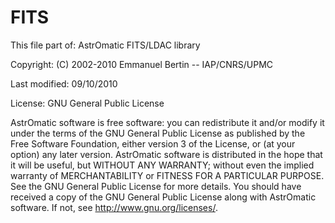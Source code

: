 FITS
====

This file part of:	AstrOmatic FITS/LDAC library

Copyright:		(C) 2002-2010 Emmanuel Bertin -- IAP/CNRS/UPMC

Last modified:		09/10/2010

License:		GNU General Public License

AstrOmatic software is free software: you can redistribute it and/or
modify it under the terms of the GNU General Public License as
published by the Free Software Foundation, either version 3 of the
License, or (at your option) any later version.
AstrOmatic software is distributed in the hope that it will be useful,
but WITHOUT ANY WARRANTY; without even the implied warranty of
MERCHANTABILITY or FITNESS FOR A PARTICULAR PURPOSE.  See the
GNU General Public License for more details.
You should have received a copy of the GNU General Public License
along with AstrOmatic software.
If not, see <http://www.gnu.org/licenses/>.
